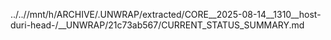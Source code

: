 ../..//mnt/h/ARCHIVE/.UNWRAP/extracted/CORE__2025-08-14__1310__host-duri-head-/__UNWRAP/21c73ab567/CURRENT_STATUS_SUMMARY.md